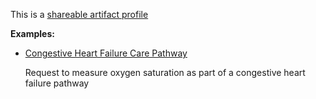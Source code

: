 This is a [shareable artifact profile](profiles.html#artifact-profiles)

**Examples:**

*   [Congestive Heart Failure Care Pathway](ImplementationGuide-chf.html)

    Request to measure oxygen saturation as part of a congestive heart failure pathway